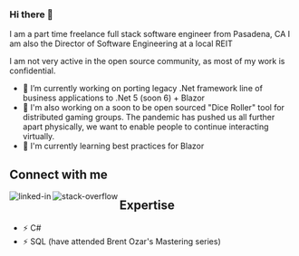 ### Hi there 👋
I am a part time freelance full stack software engineer from Pasadena, CA
I am also the Director of Software Engineering at a local REIT

I am not very active in the open source community, as most of my work is confidential. 

- 🔭 I’m currently working on porting legacy .Net framework line of business applications to .Net 5 (soon 6) + Blazor
- 🔭 I'm also working on a soon to be open sourced "Dice Roller" tool for distributed gaming groups.  The pandemic has pushed us all further apart physically, we want to enable people to continue interacting virtually.
- 🌱 I'm currently learning best practices for Blazor

## Connect with me

[<img align="left" alt="linked-in" src="https://img.shields.io/badge/linkedin-%230077B5.svg?&style=for-the-badge&logo=linkedin&logoColor=white" />](https://www.linkedin.com/in/kevon-houghton-7549631/)

[<img align="left" alt="stack-overflow" src="https://img.shields.io/badge/stack%20overflow-FE7A16?logo=stack-overflow&logoColor=white&style=for-the-badge" />](https://stackoverflow.com/users/766684/kevon)  

## Expertise
- ⚡ C#
- ⚡ SQL (have attended Brent Ozar's Mastering series)
<!--
**kevonh/kevonh** is a ✨ _special_ ✨ repository because its `README.md` (this file) appears on your GitHub profile.

Here are some ideas to get you started:

- 🔭 I’m currently working on ...
- 🌱 I’m currently learning ...
- 👯 I’m looking to collaborate on ...
- 🤔 I’m looking for help with ...
- 💬 Ask me about ...
- 📫 How to reach me: ...
- 😄 Pronouns: ...
- ⚡ Fun fact: ...
-->
